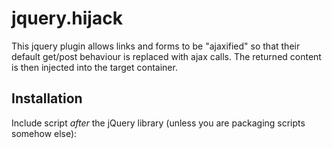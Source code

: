 # jquery.hijack

This jquery plugin allows links and forms to be "ajaxified" so that their default get/post behaviour is replaced with ajax calls. The returned content is then injected into the target container.

## Installation

Include script *after* the jQuery library (unless you are packaging scripts somehow else):

<script src="/path/to/jquery.hijack.js"></script>